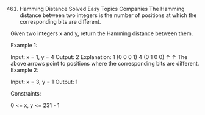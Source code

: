 461. Hamming Distance
     Solved
     Easy
     Topics
     Companies
     The Hamming distance between two integers is the number of positions at which the corresponding bits are different.

Given two integers x and y, return the Hamming distance between them.

Example 1:

Input: x = 1, y = 4
Output: 2
Explanation:
1 (0 0 0 1)
4 (0 1 0 0)
↑ ↑
The above arrows point to positions where the corresponding bits are different.
Example 2:

Input: x = 3, y = 1
Output: 1

Constraints:

0 <= x, y <= 231 - 1

